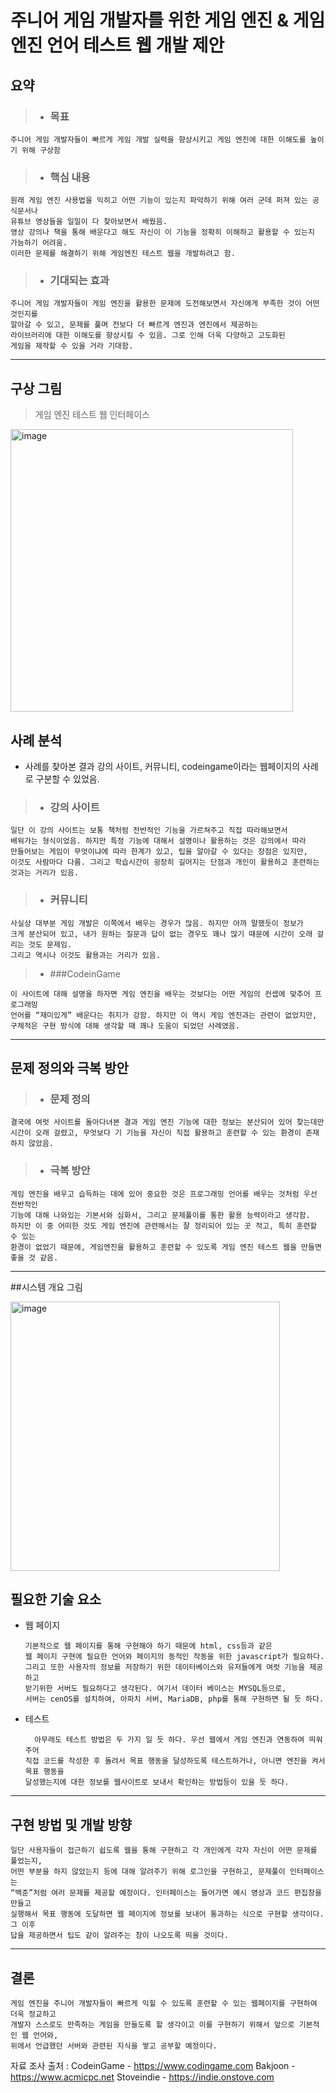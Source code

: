 # 주니어 게임 개발자를 위한 게임 엔진 & 게임 엔진 언어 테스트 웹 개발 제안

## 요약 

> + ### 목표

    주니어 게임 개발자들이 빠르게 게임 개발 실력을 향상시키고 게임 엔진에 대한 이해도를 높이기 위해 구상함

> - ### 핵심 내용
    원래 게임 엔진 사용법을 익히고 어떤 기능이 있는지 파악하기 위해 여러 군데 퍼져 있는 공식문서나 
    유튜브 영상들을 일일이 다 찾아보면서 배웠음. 
    영상 강의나 책을 통해 배운다고 해도 자신이 이 기능을 정확히 이해하고 활용할 수 있는지 가늠하기 어려움. 
    이러한 문제를 해결하기 위해 게임엔진 테스트 웹을 개발하려고 함.


> + ### 기대되는 효과
    주니어 게임 개발자들이 게임 엔진을 활용한 문제에 도전해보면서 자신에게 부족한 것이 어떤 것인지를 
    알아갈 수 있고, 문제를 풀며 전보다 더 빠르게 엔진과 엔진에서 제공하는 
    라이브러리에 대한 이해도를 향상시킬 수 있음. 그로 인해 더욱 다양하고 고도화된 
    게임을 제작할 수 있을 거라 기대함. 
* * *
## 구상 그림

> 게임 엔진 테스트 웹 인터페이스

<img width="452" alt="image" src="https://github.com/forthecat/opensource/assets/127604331/5bb004df-95d5-4bc9-b51f-7282a1be7724">

## 사례 분석
+ 사례를 찾아본 결과 강의 사이트, 커뮤니티, codeingame이라는 웹페이지의 사례로 구분할 수 있었음.

> + ### 강의 사이트
    일단 이 강의 사이트는 보통 책처럼 전반적인 기능을 가르쳐주고 직접 따라해보면서 
    배워가는 형식이었음. 하지만 특정 기능에 대해서 설명이나 활용하는 것은 강의에서 따라 
    만들어보는 게임이 무엇이냐에 따라 한계가 있고, 팁을 알아갈 수 있다는 장점은 있지만, 
    이것도 사람마다 다름. 그리고 학습시간이 굉장히 길어지는 단점과 개인이 활용하고 훈련하는 것과는 거리가 있음.

> - ### 커뮤니티 
    사실상 대부분 게임 개발은 이쪽에서 배우는 경우가 많음. 하지만 아까 말했듯이 정보가 
    크게 분산되어 있고, 내가 원하는 질문과 답이 없는 경우도 꽤나 많기 때문에 시간이 오래 걸리는 것도 문제임. 
    그리고 역시나 이것도 활용과는 거리가 있음. 

> + ###CodeinGame

    이 사이트에 대해 설명을 하자면 게임 엔진을 배우는 것보다는 어떤 게임의 컨셉에 맞추어 프로그래밍 
    언어를 “재미있게” 배운다는 취지가 강함. 하지만 이 역시 게임 엔진과는 관련이 없었지만, 
    구체적은 구현 방식에 대해 생각할 때 꽤나 도움이 되었던 사례였음. 
* * *
## 문제 정의와 극복 방안

> + ### 문제 정의
    결국에 여럿 사이트를 돌아다녀본 결과 게임 엔진 기능에 대한 정보는 분산되어 있어 찾는데만 
    시간이 오래 걸렸고, 무엇보다 기 기능을 자신이 직접 활용하고 훈련할 수 있는 환경이 존재하지 않았음.


> - ### 극복 방안
    게임 엔진을 배우고 습득하는 데에 있어 중요한 것은 프로그래밍 언어를 배우는 것처럼 우선 전반적인 
    기능에 대해 나와있는 기본서와 심화서, 그리고 문제풀이를 통한 활용 능력이라고 생각함. 
    하지만 이 중 어떠한 것도 게임 엔진에 관련해서는 잘 정리되어 있는 곳 적고, 특히 훈련할 수 있는 
    환경이 없었기 때문에, 게임엔진을 활용하고 훈련할 수 있도록 게임 엔진 테스트 웹을 만들면 좋을 것 같음.

* * *
##시스템 개요 그림

<img width="431" alt="image" src="https://github.com/forthecat/opensource/assets/127604331/45effd6e-c52b-4270-a7e2-dcaa3795973e">

## 필요한 기술 요소

+ 웹 페이지

      기본적으로 웹 페이지를 통해 구현해야 하기 때문에 html, css등과 같은
      웹 페이지 구현에 필요한 언어와 페이지의 동적인 작동을 위한 javascript가 필요하다.
      그리고 또한 사용자의 정보를 저장하기 위한 데이터베이스와 유저들에게 여럿 기능을 제공하고
      받기위한 서버도 필요하다고 생각된다. 여기서 데이터 베이스는 MYSQL등으로,
      서버는 cenOS를 설치하여, 아파치 서버, MariaDB, php를 통해 구현하면 될 듯 하다.

+ 테스트

        아무래도 테스트 방법은 두 가지 일 듯 하다. 우선 웹에서 게임 엔진과 연동하여 띄워주어
      직접 코드를 작성한 후 돌려서 목표 행동을 달성하도록 테스트하거나, 아니면 엔진을 켜서 목표 행동을
      달성했는지에 대한 정보를 웹사이트로 보내서 확인하는 방법등이 있을 듯 하다.
* * *
## 구현 방법 및 개발 방향

    일단 사용자들이 접근하기 쉽도록 웹을 통해 구현하고 각 개인에게 각자 자신이 어떤 문제를 풀었는지, 
    어떤 부분을 하지 않았는지 등에 대해 알려주기 위해 로그인을 구현하고, 문제풀이 인터페이스는 
    “백준”처럼 여러 문제를 제공할 예정이다. 인터페이스는 들어가면 예시 영상과 코드 편집창을 만들고 
    실행해서 목표 행동에 도달하면 웹 페이지에 정보를 보내어 통과하는 식으로 구현할 생각이다. 그 이후 
    답을 제공하면서 팁도 같이 알려주는 창이 나오도록 띄울 것이다.

* * *
## 결론

    게임 엔진을 주니어 개발자들이 빠르게 익힐 수 있도록 훈련할 수 있는 웹페이지를 구현하여 더욱 정교하고 
    개발자 스스로도 만족하는 게임을 만들도록 할 생각이고 이를 구현하기 위해서 앞으로 기본적인 웹 언어와, 
    위에서 언급했던 서버와 관련된 지식을 쌓고 공부할 예정이다.


자료 조사 출처 : 
CodeinGame - https://www.codingame.com
Bakjoon - https://www.acmicpc.net
Stoveindie - https://indie.onstove.com








